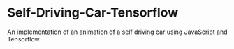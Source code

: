 # Self-Driving-Car-Tensorflow
An implementation of an animation of a self driving car using JavaScript and Tensorflow 
